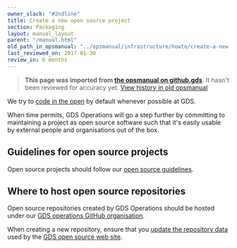 ```yaml
---
owner_slack: "#2ndline"
title: Create a new open source project
section: Packaging
layout: manual_layout
parent: "/manual.html"
old_path_in_opsmanual: "../opsmanual/infrastructure/howto/create-a-new-open-source-project.md"
last_reviewed_on: 2017-01-30
review_in: 6 months
---
```


> **This page was imported from [the opsmanual on github.gds](https://github.gds/gds/opsmanual)**.
It hasn't been reviewed for accuracy yet.
[View history in old opsmanual](https://github.gds/gds/opsmanual/tree/master/infrastructure/howto/create-a-new-open-source-project.md)


We try to [code in the
open](https://gds.blog.gov.uk/2012/10/12/coding-in-the-open/) by default
whenever possible at GDS.

When time permits, GDS Operations will go a step further by committing
to maintaining a project as open source software such that it's easily
usable by external people and organisations out of the box.

## Guidelines for open source projects

Open source projects should follow our [open source
guidelines](https://gds-operations.github.io/guidelines/).

## Where to host open source repositories

Open source repositories created by GDS Operations should be hosted
under our [GDS operations GitHub
organisation](https://github.com/gds-operations).

When creating a new repository, ensure that you [update the repository
data](https://github.com/gds-operations/gds-operations.github.io/blob/master/_README.md)
used by the [GDS open source web
site](https://gds-operations.github.io/).
